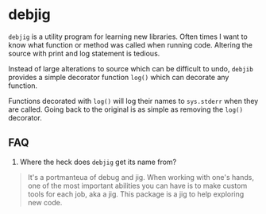 # debjig

`debjig` is a utility program for learning new libraries. Often times I want to
know what function or method was called when running code. Altering the source
with print and log statement is tedious.

Instead of large alterations to source which can be difficult to undo, `debjib`
provides a simple decorator function `log()` which can decorate any function.

Functions decorated with `log()` will log their names to `sys.stderr` when they are
called. Going back to the original is as simple as removing the `log()`
decorator.

## FAQ

1. Where the heck does `debjig` get its name from?

> It's a portmanteua of debug and jig. When working with one's hands, one of the
most important abilities you can have is to make custom tools for each job, aka
a jig. This package is a jig to help exploring new code.
